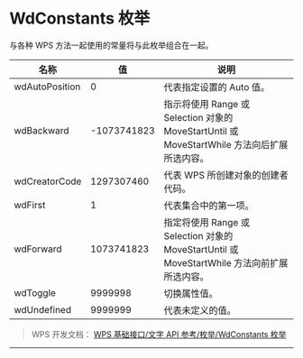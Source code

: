 # WdConstants 枚举

与各种 WPS 方法一起使用的常量将与此枚举组合在一起。

| 名称           | 值          | 说明                                                                                         |
|----------------|-------------|----------------------------------------------------------------------------------------------|
| wdAutoPosition | 0           | 代表指定设置的 Auto 值。                                                                     |
| wdBackward     | -1073741823 | 指示将使用 Range 或 Selection 对象的 MoveStartUntil 或 MoveStartWhile 方法向后扩展所选内容。 |
| wdCreatorCode  | 1297307460  | 代表 WPS 所创建对象的创建者代码。                                                            |
| wdFirst        | 1           | 代表集合中的第一项。                                                                         |
| wdForward      | 1073741823  | 指定将使用 Range 或 Selection 对象的 MoveStartUntil 或 MoveStartWhile 方法向前扩展所选内容。 |
| wdToggle       | 9999998     | 切换属性值。                                                                                 |
| wdUndefined    | 9999999     | 代表未定义的值。                                                                             |

> WPS 开发文档： [WPS 基础接口/文字 API 参考/枚举/WdConstants 枚举](https://qn.cache.wpscdn.cn/encs/doc/office_v19/topics/WPS%20%E5%9F%BA%E7%A1%80%E6%8E%A5%E5%8F%A3/%E6%96%87%E5%AD%97%20API%20%E5%8F%82%E8%80%83/%E6%9E%9A%E4%B8%BE/WdConstants%20%E6%9E%9A%E4%B8%BE.html)

------------------------------------------------------------------------

